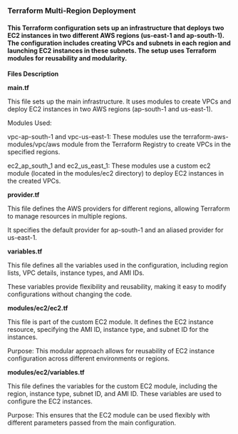 ### Terraform Multi-Region Deployment

#### This Terraform configuration sets up an infrastructure that deploys two EC2 instances in two different AWS regions (us-east-1 and ap-south-1). The configuration includes creating VPCs and subnets in each region and launching EC2 instances in these subnets. The setup uses Terraform modules for reusability and modularity.


**Files Description**

**main.tf**

This file sets up the main infrastructure. It uses modules to create VPCs and deploy EC2 instances in two AWS regions (ap-south-1 and us-east-1).

  Modules Used:
  
   vpc-ap-south-1 and vpc-us-east-1: These modules use the terraform-aws-modules/vpc/aws module from the Terraform Registry to create VPCs in the specified regions.
    
   ec2_ap_south_1 and ec2_us_east_1: These modules use a custom ec2 module (located in the modules/ec2 directory) to deploy EC2 instances in the created VPCs.

**provider.tf**

This file defines the AWS providers for different regions, allowing Terraform to manage resources in multiple regions.

  It specifies the default provider for ap-south-1 and an aliased provider for us-east-1.

**variables.tf**

This file defines all the variables used in the configuration, including region lists, VPC details, instance types, and AMI IDs.

  These variables provide flexibility and reusability, making it easy to modify configurations without changing the code.

**modules/ec2/ec2.tf**

This file is part of the custom EC2 module. It defines the EC2 instance resource, specifying the AMI ID, instance type, and subnet ID for the instances.

  Purpose: This modular approach allows for reusability of EC2 instance configuration across different environments or regions.

**modules/ec2/variables.tf**

This file defines the variables for the custom EC2 module, including the region, instance type, subnet ID, and AMI ID. These variables are used to configure the EC2 instances.

  Purpose: This ensures that the EC2 module can be used flexibly with different parameters passed from the main configuration.
